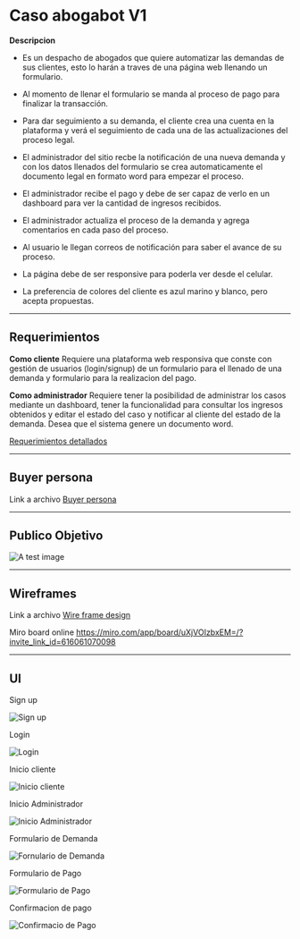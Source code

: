 # Caso abogabot V1

**Descripcion**

- Es un despacho de abogados que quiere automatizar las demandas de sus clientes, esto lo harán a traves de una página web llenando un formulario.

- Al momento de llenar el formulario se manda al proceso de pago para finalizar la transacción.

- Para dar seguimiento a su demanda, el cliente crea una cuenta en la plataforma y verá el seguimiento de cada una de las actualizaciones del proceso legal.

- El administrador del sitio recbe la notificación de una nueva demanda y con los datos llenados del formulario se crea automaticamente el documento legal en formato word para empezar el proceso.

- El administrador recibe el pago y debe de ser capaz de verlo en un dashboard para ver la cantidad de ingresos recibidos.

- El administrador actualiza el proceso de la demanda y agrega comentarios en cada paso del proceso.

- Al usuario le llegan correos de notificación para saber el avance de su proceso.

- La página debe de ser responsive para poderla ver desde el celular.

- La preferencia de colores del cliente es azul marino y blanco, pero acepta propuestas.

---

## Requerimientos

**Como cliente** Requiere una plataforma web responsiva que conste con gestión de usuarios (login/signup) de un formulario para el llenado de una demanda y formulario para la realizacion del pago.

**Como administrador** Requiere tener la posibilidad de administrar los casos mediante un dashboard, tener la funcionalidad para consultar los ingresos obtenidos y editar el estado del caso y notificar al cliente del estado de la demanda. Desea que el sistema genere un documento word.

[Requerimientos detallados](https://github.com/ohmesz/PracticaFrontEndMission01/blob/main/practica01/Requerimientos_Abogabot.docx)

---

## Buyer persona

Link a archivo [Buyer persona](https://github.com/ohmesz/PracticaFrontEndMission01/blob/main/practica01/buyer_persona.pdf)

---

## Publico Objetivo

![A test image](practica01/Target_audience.jpg)

---

## Wireframes

Link a archivo [Wire frame design](https://github.com/ohmesz/PracticaFrontEndMission01/blob/main/practica01/Website%20Wireframing.pdf)

Miro board online
https://miro.com/app/board/uXjVOIzbxEM=/?invite_link_id=616061070098

---

## UI

Sign up

![Sign up](practica01/UI/1-Sign_up.png)

Login

![Login](practica01/UI/2-Login.png)

Inicio cliente

![Inicio cliente](practica01/UI/3-Inicio_cliente.png)

Inicio Administrador

![Inicio Administrador](practica01/UI/4-Inicio_Administrador.png)

Formulario de Demanda

![Fornulario de Demanda](practica01/UI/5-Formulario_de_demanda.png)

Formulario de Pago

![Formulario de Pago](practica01/UI/6-Formulario_de_pago.png)

Confirmacion de pago

![Confirmacio de Pago](practica01/UI/7-Confirmacion_de_pago.png)
